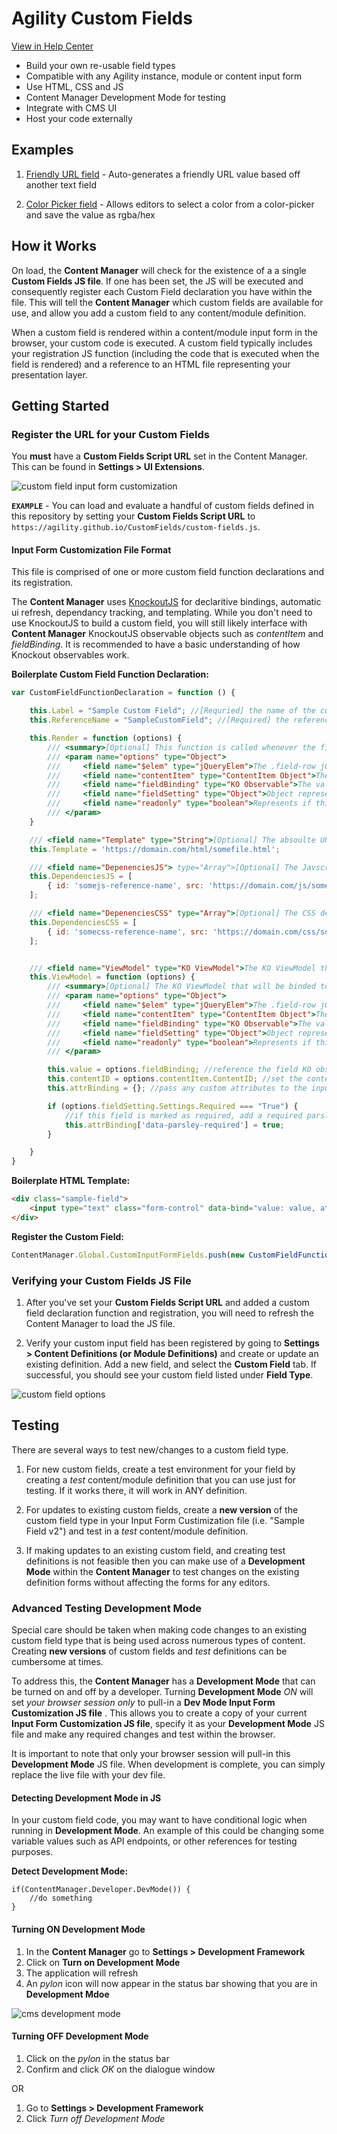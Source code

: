 # Agility Custom Fields

[View in Help Center](https://help.agilitycms.com/hc/en-us/articles/360013157631)

- Build your own re-usable field types
- Compatible with any Agility instance, module or content input form
- Use HTML, CSS and JS
- Content Manager Development Mode for testing
- Integrate with CMS UI
- Host your code externally

## Examples
1. [Friendly URL field](friendly-url) - Auto-generates a friendly URL value based off another text field

2. [Color Picker field](colorpicker) - Allows editors to select a color from a color-picker and save the value as rgba/hex 

## How it Works
On load, the **Content Manager** will check for the existence of a a single **Custom Fields JS file**. If one has been set, the JS will be executed and consequently register each Custom Field declaration you have within the file. This will tell the **Content Manager** which custom fields are available for use, and allow you add a custom field to any content/module definition.

When a custom field is rendered within a content/module input form in the browser, your custom code is executed. A custom field typically includes your registration JS function (including the code that is executed when the field is rendered) and a reference to an HTML file representing your presentation layer.

## Getting Started

### Register the URL for your Custom Fields
You **must** have a **Custom Fields Script URL** set in the Content Manager. This can be found in **Settings > UI Extensions**.

![custom field input form customization](screenshots/custom-field-input-form-customization.png?raw=true "Input Form Customization File")

**`EXAMPLE`** - You can load and evaluate a handful of custom fields defined in this repository by setting your **Custom Fields Script URL** to `https://agility.github.io/CustomFields/custom-fields.js`.

#### Input Form Customization File Format
This file is comprised of one or more custom field function declarations and its registration. 

The **Content Manager** uses [KnockoutJS](http://knockoutjs.com/) for declaritive bindings, automatic ui refresh, dependancy tracking, and templating. While you don't need to use KnockoutJS to build a custom field, you will still likely interface with **Content Manager** KnockoutJS observable objects such as *contentItem* and *fieldBinding*. It is recommended to have a basic understanding of how Knockout observables work.

**Boilerplate Custom Field Function Declaration:**
```javascript
var CustomFieldFunctionDeclaration = function () {

    this.Label = "Sample Custom Field"; //[Requried] the name of the custom field as will appear in content/module def form builder
    this.ReferenceName = "SampleCustomField"; //[Required] the reference name of the custom field for internal purposes

    this.Render = function (options) {
        /// <summary>[Optional] This function is called whenever the field is rendered in an input form - this includes after the item has been saved and the field is re-rendered.</summary>
        /// <param name="options" type="Object">
        ///     <field name="$elem" type="jQueryElem">The .field-row jQuery Dom Element.</field>
        ///     <field name="contentItem" type="ContentItem Object">The entire Content Item object including Values and their KO Observable properties of all other fields on the form.</field>
        ///     <field name="fieldBinding" type="KO Observable">The value binding of thie Custom Field Type. Get and set this field's value by using this property - i.e. fieldBinding('new val')</field>
        ///     <field name="fieldSetting" type="Object">Object representing the field's settings such as 'Required', 'Hidden', 'Label', and 'Description'</field>
        ///     <field name="readonly" type="boolean">Represents if this field should be readonly or not.</field>
        /// </param>
    }

    /// <field name="Template" type="String">[Optional] The absoulte URL to an HTML template that represents your custom field, or the referencename to an Inline Code file. Your ViewModel will be automatically bound to this template.</field>
    this.Template = 'https://domain.com/html/somefile.html';

    /// <field name="DepenenciesJS"> type="Array">[Optional] The Javscript dependencies that must be loaded before your ViewModel is bound. They will be loaded in the order you specify.</field>
    this.DependenciesJS = [
        { id: 'somejs-reference-name', src: 'https://domain.com/js/somefile.js' } //src is an absolute URL to a JS file, or the referencename to an Inline Code file.
    ];

    /// <field name="DepenenciesCSS" type="Array">[Optional] The CSS dependencies that must be loaded before your ViewModel is bound. They will be loaded in the order you specify.</field>
    this.DependenciesCSS = [
        { id: 'somecss-reference-name', src: 'https://domain.com/css/somefile.css' } //src is an absolute URL to a CSS file, or the referencename to an Inline Code file.
    ];


    /// <field name="ViewModel" type="KO ViewModel">The KO ViewModel that will be binded to your HTML template</field>
    this.ViewModel = function (options) {
        /// <summary>[Optional] The KO ViewModel that will be binded to your HTML template.</summary>
        /// <param name="options" type="Object">
        ///     <field name="$elem" type="jQueryElem">The .field-row jQuery Dom Element.</field>
        ///     <field name="contentItem" type="ContentItem Object">The entire Content Item object including Values and their KO Observable properties of all other fields on the form.</field>
        ///     <field name="fieldBinding" type="KO Observable">The value binding of thie Custom Field Type. Get and set this field's value by using this property.</field>
        ///     <field name="fieldSetting" type="Object">Object representing the field's settings such as 'Hidden', 'Label', and 'Description'</field>
        ///     <field name="readonly" type="boolean">Represents if this field should be readonly or not.</field>
        /// </param>

        this.value = options.fieldBinding; //reference the field KO observable value
        this.contentID = options.contentItem.ContentID; //set the contentID of the current loaded item (NewItem = -1)
        this.attrBinding = {}; //pass any custom attributes to the input field

        if (options.fieldSetting.Settings.Required === "True") {
            //if this field is marked as required, add a required parsley attribute
            this.attrBinding['data-parsley-required'] = true;
        }

    }
}
```

**Boilerplate HTML Template:**
```html
<div class="sample-field">
    <input type="text" class="form-control" data-bind="value: value, attr: attrBinding" />
</div>
```

**Register the Custom Field:**
```javascript
ContentManager.Global.CustomInputFormFields.push(new CustomFieldFunctionDeclaration());
```


### Verifying your Custom Fields JS File
1. After you've set your **Custom Fields Script URL** and added a custom field declaration function and registration, you will need to refresh the Content Manager to load the JS file. 

2. Verify your custom input field has been registered by going to **Settings > Content Definitions (or Module Definitions)** and create or update an existing definition. Add a new field, and select the **Custom Field** tab. If successful, you should see your custom field listed under **Field Type**.

![custom field options](screenshots/custom-field-options.png?raw=true "Custom Field Options")

## Testing
There are several ways to test new/changes to a custom field type.

1. For new custom fields, create a test environment for your field by creating a *test* content/module definition that you can use just for testing. If it works there, it will work in ANY definition.

2. For updates to existing custom fields, create a **new version** of the custom field type in your Input Form Custimization file (i.e. "Sample Field v2") and test in a *test* content/module definition.

3. If making updates to an existing custom field, and creating test definitions is not feasible then you can make use of a **Development Mode** within the **Content Manager** to test changes on the existing definition forms without affecting the forms for any editors.

### Advanced Testing Development Mode
Special care should be taken when making code changes to an existing custom field type that is being used across numerous types of content. Creating **new versions** of custom fields and *test* definitions can be cumbersome at times. 

To address this, the **Content Manager** has a **Development Mode** that can be turned on and off by a developer. Turning **Development Mode** *ON* will set *your browser session only* to pull-in a **Dev Mode Input Form Customization JS file** . This allows you to create a copy of your current **Input Form Customization JS file**, specify it as your **Development Mode** JS file and make any required changes and test within the browser. 

It is important to note that only your browser session will pull-in this **Development Mode** JS file. When development is complete, you can simply replace the live file with your dev file.

#### Detecting Development Mode in JS
In your custom field code, you may want to have conditional logic when running in **Development Mode**. An example of this could be changing some variable values such as API endpoints, or other references for testing purposes.

**Detect Development Mode:**
```javacript
if(ContentManager.Developer.DevMode()) {
    //do something 
}
```

#### Turning ON Development Mode
1. In the **Content Manager** go to **Settings > Development Framework**
2. Click on **Turn on Development Mode**
3. The application will refresh
4. An *pylon* icon will now appear in the status bar showing that you are in **Development Mdoe**

![cms development mode](screenshots/cms-development-mode.png?raw=true "Development Mode")

#### Turning OFF Development Mode
1. Click on the *pylon* in the status bar
2. Confirm and click *OK* on the dialogue window

OR

1. Go to **Settings > Development Framework**
2. Click *Turn off Development Mode*



